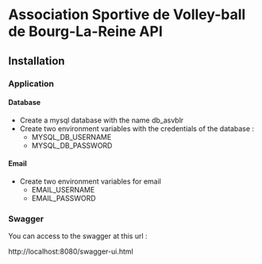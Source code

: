 # Association Sportive de Volley-ball de Bourg-La-Reine API

## Installation

### Application

#### Database
- Create a mysql database with the name db_asvblr
- Create two environment variables with the credentials of the database :
    - MYSQL_DB_USERNAME
    - MYSQL_DB_PASSWORD
    
#### Email
- Create two environment variables for email
    - EMAIL_USERNAME
    - EMAIL_PASSWORD

### Swagger

You can access to the swagger at this url :

http://localhost:8080/swagger-ui.html
